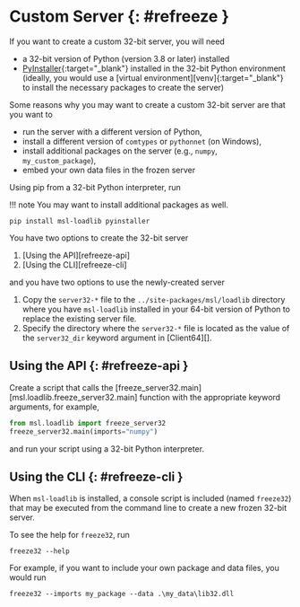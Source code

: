 # Custom Server {: #refreeze }

If you want to create a custom 32-bit server, you will need

* a 32-bit version of Python (version 3.8 or later) installed
* [PyInstaller]{:target="_blank"} installed in the 32-bit Python environment (ideally, you would use a [virtual environment][venv]{:target="_blank"} to install the necessary packages to create the server)

Some reasons why you may want to create a custom 32-bit server are that you want to

* run the server with a different version of Python,
* install a different version of `comtypes` or `pythonnet` (on Windows),
* install additional packages on the server (e.g., `numpy`, `my_custom_package`),
* embed your own data files in the frozen server

Using pip from a 32-bit Python interpreter, run

!!! note
    You may want to install additional packages as well.

```console
pip install msl-loadlib pyinstaller
```

You have two options to create the 32-bit server

1. [Using the API][refreeze-api]
2. [Using the CLI][refreeze-cli]

and you have two options to use the newly-created server

1. Copy the `server32-*` file to the `../site-packages/msl/loadlib` directory where you have `msl-loadlib` installed in your 64-bit version of Python to replace the existing server file.
2. Specify the directory where the `server32-*` file is located as the value of the `server32_dir` keyword argument in [Client64][].

## Using the API {: #refreeze-api }

Create a script that calls the [freeze_server32.main][msl.loadlib.freeze_server32.main] function with the appropriate keyword arguments, for example,

```python
from msl.loadlib import freeze_server32
freeze_server32.main(imports="numpy")
```

and run your script using a 32-bit Python interpreter.

## Using the CLI {: #refreeze-cli }

When `msl-loadlib` is installed, a console script is included (named `freeze32`) that may be executed from the command line to create a new frozen 32-bit server.

To see the help for `freeze32`, run

```console
freeze32 --help
```

For example, if you want to include your own package and data files, you would run

```console
freeze32 --imports my_package --data .\my_data\lib32.dll
```

[PyInstaller]: https://www.pyinstaller.org/
